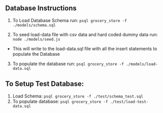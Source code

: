 ## Database Instructions

1. To Load Database Schema run:
```psql grocery_store -f ./models/schema.sql```

2. To seed load-data file with csv data and hard coded dummy data run:
```node ./models/seed.js```
- This will write to the load-data.sql file with all the insert statements to populate the Database

3. To populate the database run:
```psql grocery_store -f ./models/load-data.sql```

## To Setup Test Database:
1. Load Schema: ```psql grocery_store -f ./test/schema_test.sql```
2. To populate database: ```psql grocery_store -f ./test/load-test-data.sql```
